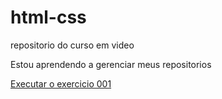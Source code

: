# html-css
 repositorio do curso em video

 Estou aprendendo a gerenciar meus repositorios

<a href="https://neiobomatk.github.io/html-css/exercicios/ex001/index.html">Executar o exercicio 001</a>